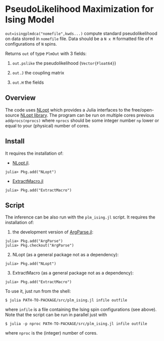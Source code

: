PseudoLikelihood Maximization for Ising Model
=============================================

``out=isingplmdca("nomefile",kwds...)`` compute standard pseudolikelihood on data stored in `nomefile` file. Data should be a `N x M` formatted file of `M` configurations of `N` spins.

Returns ``out`` of type ``PlmOut`` with 3 fields:

1. `out.pslike` the pseudolikelihood (`Vector{Float64}`)

2. `out.J` the coupling matrix

3. `out.H` the fields


Overview
-------

The code uses
[NLopt](https://github.com/JuliaOpt/NLopt.jl) which provides a Julia
interfaces to the free/open-source [NLopt
library](http://ab-initio.mit.edu/wiki/index.php/NLopt). The program
can be run on multiple cores previous ``addprocs(nprocs)`` where
``nprocs`` should be some integer number `np` lower or equal to your
(physical) number of cores.

Install
-------
It requires the installation of:

* [NLopt.jl](https://github.com/JuliaOpt/NLopt.jl).
```
julia> Pkg.add("NLopt")
```
* [ExtractMacro.jl](https://github.com/carlobaldassi/ExtractMacro.jl)
```
julia> Pkg.add("ExtractMacro")
```

Script
------

The inference can be also run with the `plm_ising.jl` script. It requires the installation of:

1. the development version of [ArgParse.jl](https://github.com/carlobaldassi/ArgParse.jl):
```
julia> Pkg.add("ArgParse")
julia> Pkg.checkout("ArgParse")
```

2. NLopt (as a general package not as a dependency):
```
julia> Pkg.add("NLopt")
```

3. ExtractMacro (as a general package not as a dependency):
```
julia> Pkg.add("ExtractMacro")

```

To use it, just run from the shell:

```
$ julia PATH-TO-PACKAGE/src/plm_ising.jl infile outfile
```
where `infile` is a file containing the Ising spin configurations (see above). Note that the script can be run in parallel just with
```
$ julia -p nproc PATH-TO-PACKAGE/src/plm_ising.jl infile outfile
```
where `nproc` is the (integer) number of cores.
